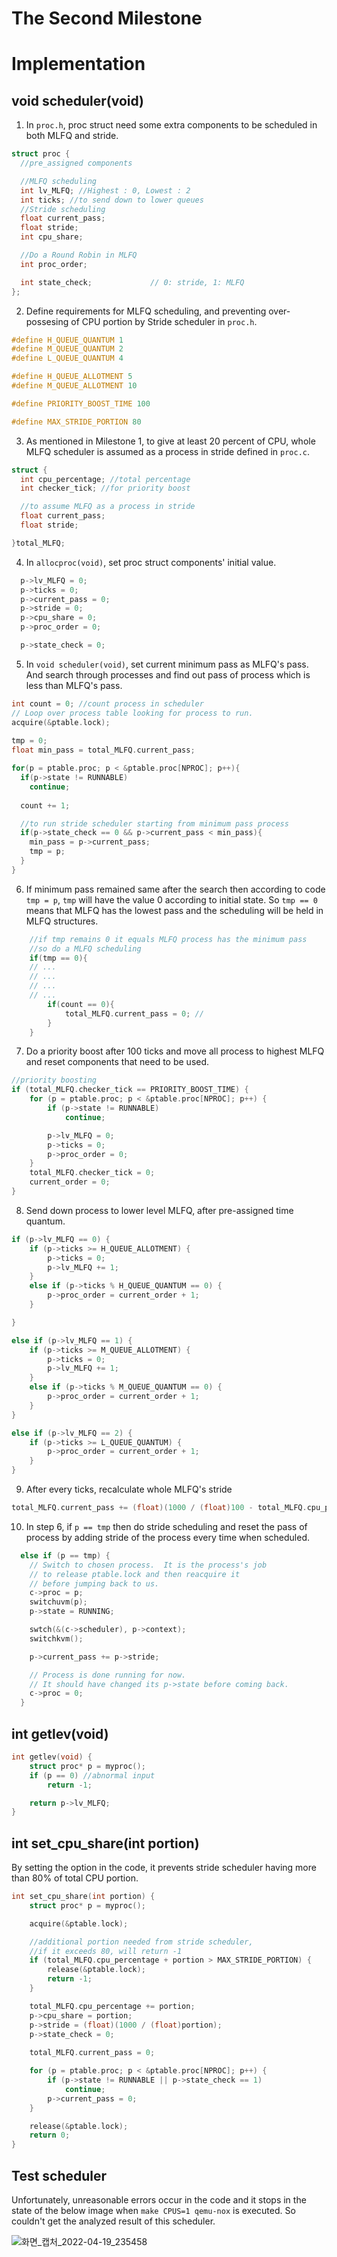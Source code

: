 The Second Milestone
===================

Implementation
==============

void scheduler(void)
--------------------
1. In `proc.h`, proc struct need some extra components to be scheduled in both MLFQ and stride.
```c
struct proc {
  //pre_assigned components

  //MLFQ scheduling
  int lv_MLFQ; //Highest : 0, Lowest : 2
  int ticks; //to send down to lower queues
  //Stride scheduling
  float current_pass; 
  float stride;
  int cpu_share;

  //Do a Round Robin in MLFQ
  int proc_order;

  int state_check;             // 0: stride, 1: MLFQ
};
```
2. Define requirements for MLFQ scheduling, and preventing over-possesing of CPU portion by Stride scheduler in `proc.h`.
```c++
#define H_QUEUE_QUANTUM 1
#define M_QUEUE_QUANTUM 2
#define L_QUEUE_QUANTUM 4

#define H_QUEUE_ALLOTMENT 5
#define M_QUEUE_ALLOTMENT 10

#define PRIORITY_BOOST_TIME 100

#define MAX_STRIDE_PORTION 80
```

3. As mentioned in Milestone 1, to give at least 20 percent of CPU, whole MLFQ scheduler is assumed as a process in stride defined in `proc.c`.
```c
struct {
  int cpu_percentage; //total percentage
  int checker_tick; //for priority boost

  //to assume MLFQ as a process in stride
  float current_pass;
  float stride;

}total_MLFQ;
```

4. In `allocproc(void)`, set proc struct components' initial value.
```c
  p->lv_MLFQ = 0;
  p->ticks = 0;
  p->current_pass = 0;
  p->stride = 0;
  p->cpu_share = 0;
  p->proc_order = 0;

  p->state_check = 0;
```

5. In `void scheduler(void)`, set current minimum pass as MLFQ's pass. And search through processes and find out pass of process which is less than MLFQ's pass.
```c
int count = 0; //count process in scheduler
// Loop over process table looking for process to run.
acquire(&ptable.lock);
    
tmp = 0;
float min_pass = total_MLFQ.current_pass;

for(p = ptable.proc; p < &ptable.proc[NPROC]; p++){
  if(p->state != RUNNABLE)
    continue;
      
  count += 1;

  //to run stride scheduler starting from minimum pass process
  if(p->state_check == 0 && p->current_pass < min_pass){
    min_pass = p->current_pass;
    tmp = p;
  }
}
```

6. If minimum pass remained same after the search then according to code `tmp = p`, `tmp` will have the value 0 according to initial state. So `tmp == 0` means that MLFQ has the lowest pass and the scheduling will be held in MLFQ structures.
```c
    //if tmp remains 0 it equals MLFQ process has the minimum pass
    //so do a MLFQ scheduling
    if(tmp == 0){
    // ...
    // ...
    // ...
    // ...
        if(count == 0){
            total_MLFQ.current_pass = 0; //
        }
    }
```

7. Do a priority boost after 100 ticks and move all process to highest MLFQ and reset components that need to be used.
```c
//priority boosting
if (total_MLFQ.checker_tick == PRIORITY_BOOST_TIME) {
    for (p = ptable.proc; p < &ptable.proc[NPROC]; p++) {
        if (p->state != RUNNABLE)
            continue;

        p->lv_MLFQ = 0;
        p->ticks = 0;
        p->proc_order = 0;
    }
    total_MLFQ.checker_tick = 0;
    current_order = 0;
}
```

8. Send down process to lower level MLFQ, after pre-assigned time quantum.
```c
if (p->lv_MLFQ == 0) {
    if (p->ticks >= H_QUEUE_ALLOTMENT) {
        p->ticks = 0;
        p->lv_MLFQ += 1;
    }
    else if (p->ticks % H_QUEUE_QUANTUM == 0) {
        p->proc_order = current_order + 1;
    }

}

else if (p->lv_MLFQ == 1) {
    if (p->ticks >= M_QUEUE_ALLOTMENT) {
        p->ticks = 0;
        p->lv_MLFQ += 1;
    }
    else if (p->ticks % M_QUEUE_QUANTUM == 0) {
        p->proc_order = current_order + 1;
    }
}

else if (p->lv_MLFQ == 2) {
    if (p->ticks >= L_QUEUE_QUANTUM) {
        p->proc_order = current_order + 1;
    }
}
```
9. After every ticks, recalculate whole MLFQ's stride
```c
total_MLFQ.current_pass += (float)(1000 / (float)100 - total_MLFQ.cpu_percentage);
```
10. In step 6, if `p == tmp` then do stride scheduling and reset the pass of process by adding stride of the process every time when scheduled.
```c
  else if (p == tmp) {
    // Switch to chosen process.  It is the process's job
    // to release ptable.lock and then reacquire it
    // before jumping back to us.
    c->proc = p;
    switchuvm(p);
    p->state = RUNNING;

    swtch(&(c->scheduler), p->context);
    switchkvm();

    p->current_pass += p->stride;

    // Process is done running for now.
    // It should have changed its p->state before coming back.
    c->proc = 0;
  }
```

int getlev(void)
----------------
```c
int getlev(void) {
    struct proc* p = myproc();
    if (p == 0) //abnormal input
        return -1;

    return p->lv_MLFQ;
}
```

int set_cpu_share(int portion)
------------------------------
By setting the option in the code, it prevents stride scheduler having more than 80% of total CPU portion. 
```c
int set_cpu_share(int portion) {
    struct proc* p = myproc();

    acquire(&ptable.lock);

    //additional portion needed from stride scheduler,
    //if it exceeds 80, will return -1
    if (total_MLFQ.cpu_percentage + portion > MAX_STRIDE_PORTION) {
        release(&ptable.lock);
        return -1;
    }

    total_MLFQ.cpu_percentage += portion;
    p->cpu_share = portion;
    p->stride = (float)(1000 / (float)portion);
    p->state_check = 0;
    
    total_MLFQ.current_pass = 0;

    for (p = ptable.proc; p < &ptable.proc[NPROC]; p++) {
        if (p->state != RUNNABLE || p->state_check == 1)
            continue;
        p->current_pass = 0;
    }

    release(&ptable.lock);
    return 0;
}
```

Test scheduler
--------------
Unfortunately, unreasonable errors occur in the code and it stops in the state of the below image when `make CPUS=1 qemu-nox` is executed. So couldn't get the analyzed result of this scheduler.


![화면_캡처_2022-04-19_235458](uploads/37852f7bf1186ec87c5b7ae8638aeb85/화면_캡처_2022-04-19_235458.png)
